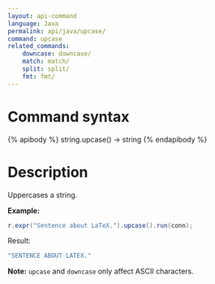 ```yaml
---
layout: api-command
language: Java
permalink: api/java/upcase/
command: upcase
related_commands:
    downcase: downcase/
    match: match/
    split: split/
    fmt: fmt/
---
```


# Command syntax #

{% apibody %}
string.upcase() &rarr; string
{% endapibody %}

# Description #

Uppercases a string.

__Example:__

```java
r.expr("Sentence about LaTeX.").upcase().run(conn);
```

Result:

```java
"SENTENCE ABOUT LATEX."
```

__Note:__ `upcase` and `downcase` only affect ASCII characters.
